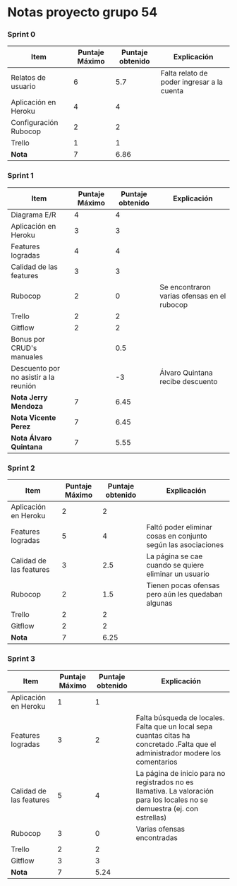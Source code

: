 ﻿# Notas proyecto grupo 54
### Sprint 0

| Item | Puntaje Máximo | Puntaje obtenido | Explicación |
| ------ | ------ |------|------|
| Relatos de usuario | 6 | 5.7| Falta relato de poder ingresar a la cuenta|
| Aplicación en Heroku | 4 |4 | |
| Configuración Rubocop |2 | 2| |
| Trello | 1 | 1| |
| **Nota** | 7| 6.86||


### Sprint 1

| Item | Puntaje Máximo | Puntaje obtenido | Explicación |
| ------ | ------ |------|------|
| Diagrama E/R | 4 | 4| |
| Aplicación en Heroku | 3 |3 | |
| Features logradas| 4 | 4 | |
| Calidad de las features| 3 | 3| |
| Rubocop |2 | 0 | Se encontraron varias ofensas en el rubocop |
| Trello | 2 | 2| |
| Gitflow | 2 | 2 | |
| Bonus por CRUD's manuales| | 0.5| |
| Descuento por no asistir a la reunión | | -3| Álvaro Quintana recibe descuento|
| **Nota Jerry Mendoza** | 7| 6.45||
| **Nota Vicente Perez** | 7| 6.45||
| **Nota Álvaro Quintana** | 7| 5.55||

### Sprint 2

| Item | Puntaje Máximo | Puntaje obtenido | Explicación |
| ------ | ------ |------|------|
| Aplicación en Heroku | 2 |2 | |
| Features logradas| 5 | 4 | Faltó poder eliminar cosas en conjunto según las asociaciones |
| Calidad de las features| 3 | 2.5| La página se cae cuando se quiere eliminar un usuario|
| Rubocop |2 | 1.5 | Tienen pocas ofensas pero aún les quedaban algunas |
| Trello | 2 | 2 ||
| Gitflow | 2 | 2 ||
| **Nota** | 7| 6.25||

### Sprint 3

| Item | Puntaje Máximo | Puntaje obtenido | Explicación |
| ------ | ------ |------|------|
| Aplicación en Heroku | 1 |1 | |
| Features logradas| 3 | 2 | Falta búsqueda de locales. Falta que un local sepa cuantas citas ha concretado .Falta que el administrador modere los comentarios |
| Calidad de las features| 5 | 4 | La página de inicio para no registrados no es llamativa. La valoración para los locales no se demuestra (ej. con estrellas)|
| Rubocop |3 | 0 | Varias ofensas encontradas |
| Trello | 2 | 2 ||
| Gitflow | 3 | 3 ||
| **Nota** | 7| 5.24||